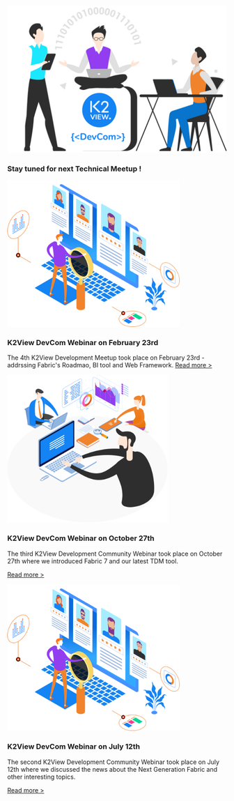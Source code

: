 <!--block-->

<img src="images/img13.jpg" style="zoom: 80%;" />

### Stay tuned for next Technical Meetup !


<!--block-->

<img src="images/img5.png" style="zoom:80%;" />

### K2View DevCom Webinar on February 23rd

The 4th K2View Development Meetup took place on February 23rd - addrssing Fabric's  Roadmao, BI tool and Web Framework.
[Read more >](webinar_20220223/20220223_Webinar_Agenda_And_Speakers.md)


<!--block-->

<img src="images/img7.png" style="zoom:80%;" />

### K2View DevCom Webinar on October 27th

The third K2View Development Community Webinar took place on October 27th where we introduced Fabric 7 and our latest TDM tool.

[Read more >](webinar_20211027/20211027_Webinar_Agenda_And_Speakers.md)

<!--block-->

<img src="images/img5.png" style="zoom:80%;" />

### K2View DevCom Webinar on July 12th

The second K2View Development Community Webinar took place on July 12th where we discussed the news about the Next Generation Fabric and other interesting topics.

[Read more >](webinar_20210712/20210712_Webinar_Agenda_And_Speakers.md)

<!--block-->

